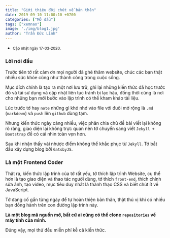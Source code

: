 ```yaml
---
title: "Giới thiệu đôi chút về bản thân"
date: 2019-09-10 11:00:10 +0700
categories: ["Mở đầu"]
tags: ["xemnao"]
image: './img/blog1.jpg'
author: "Trần Đức Lĩnh"
---
```


 * <small>Cập nhật ngày 17-03-2020.</small>

### Lời nói đầu

Trước tiên tớ rất cảm ơn mọi người đã ghé thăm website, chúc các bạn thật nhiều sức khỏe cũng như thành công trong cuộc sống.

Mục đích chính là tạo ra một nơi lưu trữ, ghi lại những kiến thức đã học trước đó và tái sử dụng và cập nhật liên tục tránh bị lạc hậu, đồng thời cũng là nơi cho những bạn mới bước vào lập trình có thể kham khảo tài liệu.

Lúc trước tớ hay `note` những gì khó nhớ vào file với đuôi mở rộng là `.md` (`markdown`) và `push` lên `github` dùng tạm.

Nhưng kiến thức ngày càng nhiều, việc phân chia chủ đề bài viết lại không rõ ràng, giao diện lại không trực quan nên tớ chuyển sang viết `Jekyll + Bootstrap` để có cái nhìn toàn vẹn hơn. 

Sau khi nhận thấy vài nhược điểm không thể khắc phục từ `Jekyll`. Tớ bắt đầu xây dựng blog bởi `GatsbyJS`. 

### Là một Frontend Coder

Thật ra, kiến thức lập trình của tớ rất yếu, tớ thích lập trình Website, cụ thể hơn là tạo giao diện và thao tác người dùng, tớ thích `front-end`, thích chỉnh sửa ảnh, tạo video, mục tiêu duy nhất là thành thạo CSS và biết chút ít về JavaScript.


Tớ đang cố gắn từng ngày để tự hoàn thiện bản thân, thật thú vị khi có nhiều bạn đồng hành trên con đường lập trình này.

**Là một blog mã nguồn mở, bất cứ ai cũng có thể clone `repositories` về máy tính của mình.**

Đúng vậy, mọi thứ đều miễn phí kễ cã kiến thức.